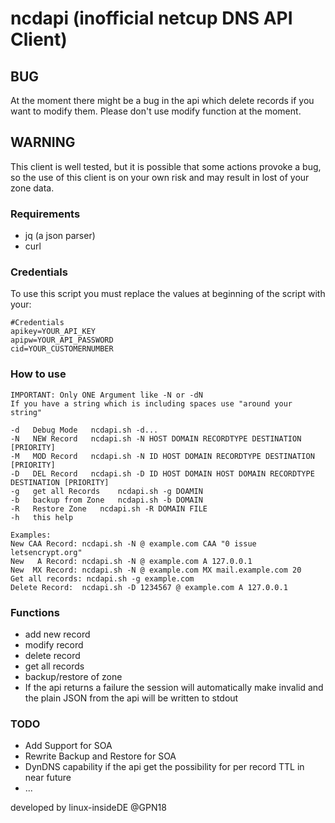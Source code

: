 # ncdapi (inofficial netcup DNS API Client)

## BUG
At the moment there might be a bug in the api which delete records if you want to modify them. Please don't use modify function at the moment.

## WARNING
This client is well tested, but it is possible that some actions provoke a bug, so the use of this client is on your own risk and may result in lost of your zone data.

### Requirements
- jq (a json parser)
- curl

### Credentials
To use this script you must replace the values at beginning of the script with your:
```
#Credentials
apikey=YOUR_API_KEY
apipw=YOUR_API_PASSWORD
cid=YOUR_CUSTOMERNUMBER
```
### How to use
```
IMPORTANT: Only ONE Argument like -N or -dN
If you have a string which is including spaces use "around your string"
  
-d   Debug Mode   ncdapi.sh -d...
-N   NEW Record	  ncdapi.sh -N HOST DOMAIN RECORDTYPE DESTINATION [PRIORITY]
-M   MOD Record	  ncdapi.sh -N ID HOST DOMAIN RECORDTYPE DESTINATION [PRIORITY]
-D   DEL Record	  ncdapi.sh -D ID HOST DOMAIN HOST DOMAIN RECORDTYPE DESTINATION [PRIORITY]
-g   get all Records	ncdapi.sh -g DOAMIN
-b   backup from Zone	ncdapi.sh -b DOMAIN
-R   Restore Zone	ncdapi.sh -R DOMAIN FILE
-h   this help

Examples:
New CAA Record: ncdapi.sh -N @ example.com CAA "0 issue letsencrypt.org"
New   A Record: ncdapi.sh -N @ example.com A 127.0.0.1
New  MX Record: ncdapi.sh -N @ example.com MX mail.example.com 20
Get all records: ncdapi.sh -g example.com
Delete Record:  ncdapi.sh -D 1234567 @ example.com A 127.0.0.1
```

### Functions
* add new record
* modify record
* delete record
* get all records
* backup/restore of zone
* If the api returns a failure the session will automatically make invalid and the plain JSON from the api will be written to stdout

### TODO
- Add Support for SOA
- Rewrite Backup and Restore for SOA
- DynDNS capability if the api get the possibility for per record TTL in near future
- ...

developed by linux-insideDE @GPN18

